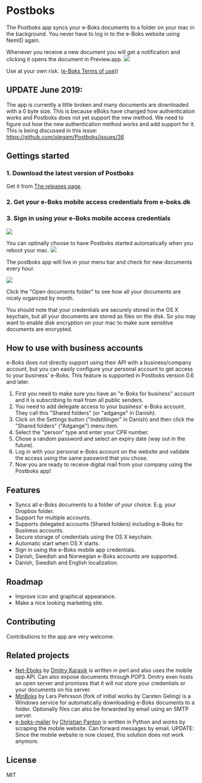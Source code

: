 # Postboks
The Postboks app syncs your e-Boks documents to a folder on your mac in the background. You never have to log in to the e-Boks website using NemID again.


Whenever you receive a new document you will get a notification and clicking it opens the document in Preview.app.
<img src="screenshots/new_document_notification.png" />

Use at your own risk. ([e-Boks Terms of use](http://www.e-boks.dk/signup_terms.aspx?type=enduser)))

## UPDATE June 2019:
The app is currently a little broken and many documents are downloaded with a 0 byte size. This is because eBoks have changed how authentication works and Postboks does not yet support the new method. We need to figure out how the new authentication method works and add support for it. This is being discussed in this issue: https://github.com/olegam/Postboks/issues/36

## Gettings started

### 1. Download the latest version of Postboks
Get it from [The releases page](https://github.com/olegam/Postboks/releases/latest).


### 2. Get your e-Boks mobile access credentials from e-boks.dk

### 3. Sign in using your e-Boks mobile access credentials
<img src="screenshots/sign_in.png" />


You can optinally choose to have Postboks started automatically when you reboot your mac.
<img src="screenshots/settings_general.png" />

The postboks app will live in your menu bar and check for new documents every hour.

<img src="screenshots/menu_bar.png" />

Click the "Open documents folder" to see how all your documents are nicely organized by month.

You should note that your credentials are securely stored in the OS X keychain, but all your documents are stored as files on the disk. So you may want to enable disk encryption on your mac to make sure sensitive documents are encrypted.


## How to use with business accounts

e-Boks does not directly support using their API with a business/company account, but you can easily configure your personal account to get access to your business' e-Boks. This feature is supported in Postboks version 0.6 and later.

1. First you need to make sure you have an "e-Boks for business" account and it is subscribing to mail from all public senders.
1. You need to add delegate access to your business' e-Boks account. They call this "Shared folders" (or "adgange" in Danish).
1. Click on the Settings button ("Indstillinger" in Danish) and then click the "Shared folders" ("Adgange") menu item.
1. Select the "person" type and enter your CPR number.
1. Chose a random password and select an expiry date (way out in the future).
1. Log in with your personal e-Boks account on the website and validate the access using the same password that you chose.
1. Now you are ready to receive digital mail from your company using the Postboks app!

## Features

- Syncs all e-Boks documents to a folder of your choice. E.g. your Dropbox folder.
- Support for multiple accounts.
- Supports delegated accounts (Shared folders) including e-Boks for Business accounts.
- Secure storage of credentials using the OS X keychain.
- Automatic start when OS X starts.
- Sign in using the e-Boks mobile app credentials.
- Danish, Swedish and Norwegian e-Boks accounts are supported.
- Danish, Swedish and English localization.

## Roadmap
- Improve icon and graphical appearance.
- Make a nice looking marketing site.

## Contributing

Contributions to the app are very welcome.

## Related projects

- [Net-Eboks](https://github.com/dk/Net-Eboks) by [Dmitry Karasik](https://twitter.com/dmitrykarasik) is written in perl and also uses the mobile app API. Can also expose documents through POP3. Dmitry even hosts an open server and promises that it will not store your credentials or your documents on his server.
- [MinBoks](https://github.com/larspehrsson/minboks) by Lars Pehrsson (fork of initial works by Carsten Geling) is a Windows service for automatically downloading e-Boks documents to a folder. Optionally files can also be forwarded by email using an SMTP server.
- [e-boks-mailer](https://github.com/christianpanton/eboks-mailer) by [Christian Panton](https://twitter.com/christianpanton) is written in Python and works by scraping the mobile website. Can forward messages by email. UPDATE: Since the mobile website is now closed, this solution does not work anymore.

## License
MIT
